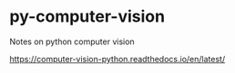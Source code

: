 # py-computer-vision
Notes on python computer vision

https://computer-vision-python.readthedocs.io/en/latest/
